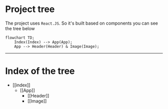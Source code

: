 # Project tree

The project uses `React.JS`. So it's built based on components
you can see the tree below
```mermaid
flowchart TD;
	Index(Index) --> App(App);
	App --> Header(Header) & Image(Image);
```
---

# Index of the tree
- [[index]]
	- [[App]]
		- [[Header]]
		- [[Image]]
